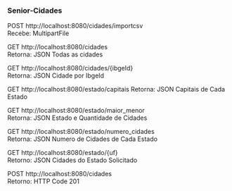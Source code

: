 ### Senior-Cidades

POST http://localhost:8080/cidades/importcsv
<br>Recebe: MultipartFile

GET http://localhost:8080/cidades
<br>Retorna: JSON Todas as cidades

GET http://localhost:8080/cidades/{ibgeId}
<br>Retorna: JSON Cidade por IbgeId

GET http://localhost:8080/estado/capitais
Retorna: JSON Capitais de Cada Estado

GET http://localhost:8080/estado/maior_menor
<br>Retorna: JSON Estado e Quantidade de Cidades

GET http://localhost:8080/estado/numero_cidades
<br>Retorna: JSON Numero de Cidades de Cada Estado

GET http://localhost:8080/estado/{uf}
<br>Retorno: JSON Cidades do Estado Solicitado

POST http://localhost:8080/cidades
<br>Retorno: HTTP Code 201